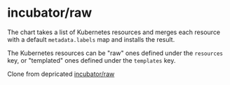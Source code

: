 # incubator/raw

The chart takes a list of Kubernetes resources and
merges each resource with a default `metadata.labels` map and installs the result.

The Kubernetes resources can be "raw" ones defined under the `resources` key, or "templated" ones defined under the `templates` key.

Clone from depricated [incubator/raw](https://github.com/helm/charts/tree/master/incubator/raw)